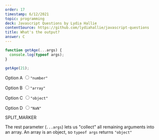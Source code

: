 ```yaml
---
order: 17
timestamp: 6/12/2021
topic: programming
deck: Javascript Questions by Lydia Hallie
contentSource: https://github.com/lydiahallie/javascript-questions
title: What's the output?
answer: C
---
```


  

```javascript
function getAge(...args) {
  console.log(typeof args);
}

getAge(21);
```


<label for="option-A">Option A</label>
<input type="radio" name="answer-option" id="option-A" value="A">`"number"`</input>
    

<label for="option-B">Option B</label>
<input type="radio" name="answer-option" id="option-B" value="B">`"array"`</input>
    

<label for="option-C">Option C</label>
<input type="radio" name="answer-option" id="option-C" value="C">`"object"`</input>
    

<label for="option-D">Option D</label>
<input type="radio" name="answer-option" id="option-D" value="D">`"NaN"`</input>
    




SPLIT_MARKER

The rest parameter (`...args`) lets us "collect" all remaining arguments into an array. An array is an object, so `typeof args` returns `"object"`




